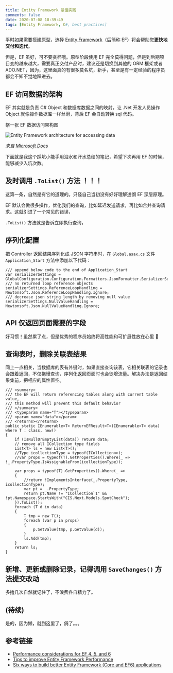```yaml
---
title: Entity Framework 最佳实践
comments: false
date: 2020-07-08 18:39:49
tags: [Entity Framework, C#, best practices]
---
```


平时如果需要搭建原型，选择 [Entity Framework](https://docs.microsoft.com/en-us/ef/)（后简称 EF）将会帮助您**更快地交付和迭代**。

但是，EF 虽好，可不要贪杯哦。原型阶段使用 EF 完全莫得问题，但是到后期项目变的越来越大，需要真正交付产品时，建议还是切换到其他的 ORM 框架或者 ADO.NET，因为，这里面真的有很多莫名坑，新手，甚至是有一定经验的程序员都会不知不觉地踩进去。

## EF 访问数据的架构

EF 其实就是负责 C# Object 和数据库数据之间的映射，让 .Net 开发人员操作 Object 就像操作数据库一样丝滑，背后 EF 会自动转换 sql 代码。

祭一张 EF 数据访问架构图

![Entity Framework architecture for accessing data](https://docs.microsoft.com/en-us/dotnet/framework/data/adonet/ef/media/wd-efarchdiagram.gif)

*来自 [Microsoft Docs](https://docs.microsoft.com/en-us/dotnet/framework/data/adonet/ef/overview)*

下面就是我这个踩坑小能手用泪水和汗水总结的笔记，希望下次再用 EF 的时候，能够减少入坑次数。

## 及时调用 `.ToList()` 方法 ！！！

这第一条，自然是有它的道理的。只怪自己当初没有好好理解透彻 EF 深层原理。

EF 默认会做很多操作，优化我们的查询，比如延迟发送请求，再比如合并查询请求。这就引进了一个常见的错误，

`.ToList()` 方法就是告诉立即执行查询，

## 序列化配置

把 Controller 返回结果序列化成 JSON 字符串时，在 `Global.asax.cs` 文件 `Application_Start` 方法中添加以下代码：

``` CSharp
/// append below code to the end of Application_Start
var serializerSettings = GlobalConfiguration.Configuration.Formatters.JsonFormatter.SerializerSettings;
/// no returned loop reference objects
serializerSettings.ReferenceLoopHandling = Newtonsoft.Json.ReferenceLoopHandling.Ignore;
/// decrease json string length by removing null value
serializerSettings.NullValueHandling = Newtonsoft.Json.NullValueHandling.Ignore;
```

## API 仅返回页面需要的字段

好习惯！虽然累了点，但是优秀的程序员始终将高性能和可扩展性放在心里 🙂

## 查询表时，删除关联表结果

同上一点相关，当数据库的表有外键时，如果直接查询该表，它相关联表的记录也会跟着返回，不仅拖慢查询，序列化返回页面时也会徒增流量。解决办法是返回结果集前，把相应的属性置空。

```CSharp
/// <summary>
/// the EF will return referencing tables along with current table value,
/// this method will prevent this default behavior
/// </summary>
/// <typeparam name="T"></typeparam>
/// <param name="data"></param>
/// <returns></returns>
public static IEnumerable<T> ReturnEFResult<T>(IEnumerable<T> data) where T : class, new()
{
    if (IsNullOrEmptyList(data)) return data;
    // remove all ICollection type fields
    List<T> ls = new List<T>();
    //Type icollectionType = typeof(ICollection<>);
    //var props = typeof(T).GetProperties().Where(_ => !_.PropertyType.IsAssignableFrom(icollectionType));
    
    var props = typeof(T).GetProperties().Where(_ =>
    {
        //return !ImplementsInterface(_.PropertyType, icollectionType);
        var pt = _.PropertyType;
        return pt.Name != "ICollection`1" && !pt.Namespace.StartsWith("CIS.Next.Models.SpotCheck");
    }).ToList();
    foreach (T d in data)
    {
        T tmp = new T();
        foreach (var p in props)
        {
            p.SetValue(tmp, p.GetValue(d));
        }
        ls.Add(tmp);
    }
    return ls;
}
```
## 新增、更新或删除记录，记得调用 `SaveChanges()` 方法提交改动

多撸几次自然就记住了，不浪费各自精力了。

## (待续)

是的，因为懒，就到这里了，鸽了。。。

## 参考链接

- [Performance considerations for EF 4, 5, and 6](https://docs.microsoft.com/en-us/ef/ef6/fundamentals/performance/perf-whitepaper)
- [Tips to improve Entity Framework Performance](https://www.dotnettricks.com/learn/entityframework/tips-to-improve-entity-framework-performance)
- [Six ways to build better Entity Framework (Core and EF6) applications](https://www.thereformedprogrammer.net/six-ways-to-build-better-entity-framework-core-and-ef6-applications/)


